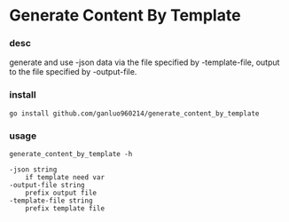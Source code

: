 # Generate Content By Template

### desc

generate and use -json data via the file specified by -template-file, output to the file specified by -output-file.

### install
```
go install github.com/ganluo960214/generate_content_by_template
```

### usage
```
generate_content_by_template -h

-json string
    if template need var
-output-file string
    prefix output file
-template-file string
    prefix template file
```